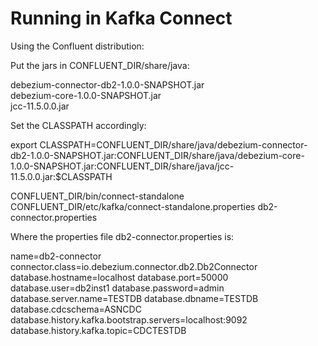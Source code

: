 # Running in Kafka Connect

Using the Confluent distribution:

Put the jars in CONFLUENT_DIR/share/java:

debezium-connector-db2-1.0.0-SNAPSHOT.jar  
debezium-core-1.0.0-SNAPSHOT.jar  
jcc-11.5.0.0.jar

Set the CLASSPATH accordingly:

export CLASSPATH=CONFLUENT_DIR/share/java/debezium-connector-db2-1.0.0-SNAPSHOT.jar:CONFLUENT_DIR/share/java/debezium-core-1.0.0-SNAPSHOT.jar:CONFLUENT_DIR/share/java/jcc-11.5.0.0.jar:$CLASSPATH

CONFLUENT_DIR/bin/connect-standalone CONFLUENT_DIR/etc/kafka/connect-standalone.properties db2-connector.properties

Where the properties file db2-connector.properties is:

name=db2-connector
connector.class=io.debezium.connector.db2.Db2Connector
database.hostname=localhost
database.port=50000
database.user=db2inst1
database.password=admin
database.server.name=TESTDB
database.dbname=TESTDB
database.cdcschema=ASNCDC
database.history.kafka.bootstrap.servers=localhost:9092
database.history.kafka.topic=CDCTESTDB
